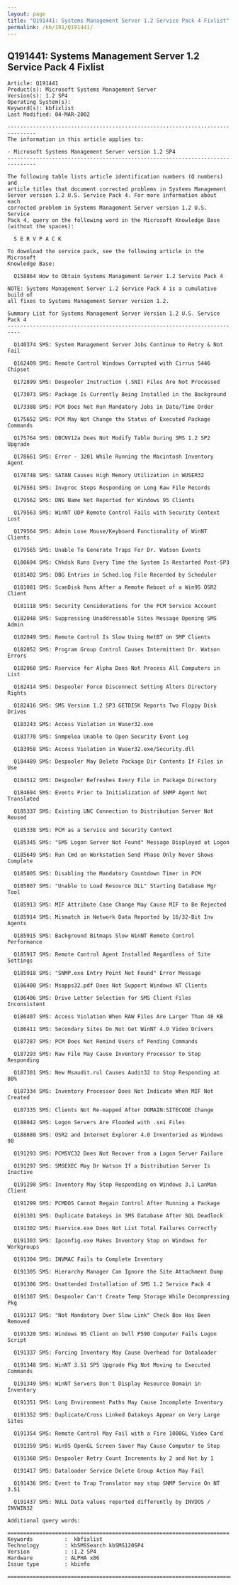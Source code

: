 ```yaml
---
layout: page
title: "Q191441: Systems Management Server 1.2 Service Pack 4 Fixlist"
permalink: /kb/191/Q191441/
---
```


## Q191441: Systems Management Server 1.2 Service Pack 4 Fixlist

	Article: Q191441
	Product(s): Microsoft Systems Management Server
	Version(s): 1.2 SP4
	Operating System(s): 
	Keyword(s): kbfixlist
	Last Modified: 04-MAR-2002
	
	-------------------------------------------------------------------------------
	The information in this article applies to:
	
	- Microsoft Systems Management Server version 1.2 SP4 
	-------------------------------------------------------------------------------
	
	The following table lists article identification numbers (Q numbers) and
	article titles that document corrected problems in Systems Management
	Server version 1.2 U.S. Service Pack 4. For more information about each
	corrected problem in Systems Management Server version 1.2 U.S. Service
	Pack 4, query on the following word in the Microsoft Knowledge Base
	(without the spaces):
	
	  S E R V P A C K
	
	To download the service pack, see the following article in the Microsoft
	Knowledge Base:
	
	  Q158864 How to Obtain Systems Management Server 1.2 Service Pack 4
	
	NOTE: Systems Management Server 1.2 Service Pack 4 is a cumulative build of
	all fixes to Systems Management Server version 1.2.
	
	Summary List for Systems Management Server Version 1.2 U.S. Service Pack 4
	--------------------------------------------------------------------------
	
	  Q140374 SMS: System Management Server Jobs Continue to Retry & Not Fail
	
	  Q162409 SMS: Remote Control Windows Corrupted with Cirrus 5446 Chipset
	
	  Q172899 SMS: Despooler Instruction (.SNI) Files Are Not Processed
	
	  Q173073 SMS: Package Is Currently Being Installed in the Background
	
	  Q173388 SMS: PCM Does Not Run Mandatory Jobs in Date/Time Order
	
	  Q175652 SMS: PCM May Not Change the Status of Executed Package Commands
	
	  Q175764 SMS: DBCNV12a Does Not Modify Table During SMS 1.2 SP2 Upgrade
	
	  Q178661 SMS: Error - 3201 While Running the Macintosh Inventory Agent
	
	  Q178748 SMS: SATAN Causes High Memory Utilization in WUSER32
	
	  Q179561 SMS: Invproc Stops Responding on Long Raw File Records
	
	  Q179562 SMS: DNS Name Not Reported for Windows 95 Clients
	
	  Q179563 SMS: WinNT UDP Remote Control Fails with Security Context Lost
	
	  Q179564 SMS: Admin Lose Mouse/Keyboard Functionality of WinNT Clients
	
	  Q179565 SMS: Unable To Generate Traps For Dr. Watson Events
	
	  Q180694 SMS: Chkdsk Runs Every Time the System Is Restarted Post-SP3
	
	  Q181402 SMS: DBG Entries in Sched.log File Recorded by Scheduler
	
	  Q181081 SMS: ScanDisk Runs After a Remote Reboot of a Win95 OSR2 Client
	
	  Q181118 SMS: Security Considerations for the PCM Service Account
	
	  Q182048 SMS: Suppressing Unaddressable Sites Message Opening SMS Admin
	
	  Q182049 SMS: Remote Control Is Slow Using NetBT on SMP Clients
	
	  Q182052 SMS: Program Group Control Causes Intermittent Dr. Watson Errors
	
	  Q182060 SMS: Rservice for Alpha Does Not Process All Computers in List
	
	  Q182414 SMS: Despooler Force Disconnect Setting Alters Directory Rights
	
	  Q182416 SMS: SMS Version 1.2 SP3 GETDISK Reports Two Floppy Disk Drives
	
	  Q183243 SMS: Access Violation in Wuser32.exe
	
	  Q183770 SMS: Snmpelea Unable to Open Security Event Log
	
	  Q183958 SMS: Access Violation in Wuser32.exe/Security.dll
	
	  Q184489 SMS: Despooler May Delete Package Dir Contents If Files in Use
	
	  Q184512 SMS: Despooler Refreshes Every File in Package Directory
	
	  Q184694 SMS: Events Prior to Initialization of SNMP Agent Not Translated
	
	  Q185337 SMS: Existing UNC Connection to Distribution Server Not Reused
	
	  Q185338 SMS: PCM as a Service and Security Context
	
	  Q185345 SMS: "SMS Logon Server Not Found" Message Displayed at Logon
	
	  Q185649 SMS: Run Cmd on Workstation Send Phase Only Never Shows Complete
	
	  Q185805 SMS: Disabling the Mandatory Countdown Timer in PCM
	
	  Q185807 SMS: "Unable to Load Resource DLL" Starting Database Mgr Tool
	
	  Q185913 SMS: MIF Attribute Case Change May Cause MIF to Be Rejected
	
	  Q185914 SMS: Mismatch in Network Data Reported by 16/32-Bit Inv Agents
	
	  Q185915 SMS: Background Bitmaps Slow WinNT Remote Control Performance
	
	  Q185917 SMS: Remote Control Agent Installed Regardless of Site Settings
	
	  Q185918 SMS: "SNMP.exe Entry Point Not Found" Error Message
	
	  Q186400 SMS: Msapps32.pdf Does Not Support Windows NT Clients
	
	  Q186406 SMS: Drive Letter Selection for SMS Client Files Inconsistent
	
	  Q186407 SMS: Access Violation When RAW Files Are Larger Than 48 KB
	
	  Q186411 SMS: Secondary Sites Do Not Get WinNT 4.0 Video Drivers
	
	  Q187287 SMS: PCM Does Not Remind Users of Pending Commands
	
	  Q187293 SMS: Raw File May Cause Inventory Processor to Stop Responding
	
	  Q187301 SMS: New Msaudit.rul Causes Audit32 to Stop Responding at 80%
	
	  Q187334 SMS: Inventory Processor Does Not Indicate When MIF Not Created
	
	  Q187335 SMS: Clients Not Re-mapped After DOMAIN:SITECODE Change
	
	  Q188042 SMS: Logon Servers Are Flooded with .sni Files
	
	  Q188880 SMS: OSR2 and Internet Explorer 4.0 Inventoried as Windows 98
	
	  Q191293 SMS: PCMSVC32 Does Not Recover from a Logon Server Failure
	
	  Q191297 SMS: SMSEXEC May Dr Watson If a Distribution Server Is Inactive
	
	  Q191298 SMS: Inventory May Stop Responding on Windows 3.1 LanMan Client
	
	  Q191299 SMS: PCMDOS Cannot Regain Control After Running a Package
	
	  Q191301 SMS: Duplicate Datakeys in SMS Database After SQL Deadlock
	
	  Q191302 SMS: Rservice.exe Does Not List Total Failures Correctly
	
	  Q191303 SMS: Ipconfig.exe Makes Inventory Stop on Windows for Workgroups
	
	  Q191304 SMS: INVMAC Fails to Complete Inventory
	
	  Q191305 SMS: Hierarchy Manager Can Ignore the Site Attachment Dump
	
	  Q191306 SMS: Unattended Installation of SMS 1.2 Service Pack 4
	
	  Q191307 SMS: Despooler Can't Create Temp Storage While Decompressing Pkg
	
	  Q191317 SMS: "Not Mandatory Over Slow Link" Check Box Has Been Removed
	
	  Q191320 SMS: Windows 95 Client on Dell P590 Computer Fails Logon Script
	
	  Q191337 SMS: Forcing Inventory May Cause Overhead for Dataloader
	
	  Q191348 SMS: WinNT 3.51 SP5 Upgrade Pkg Not Moving to Executed Commands
	
	  Q191349 SMS: WinNT Servers Don't Display Resource Domain in Inventory
	
	  Q191351 SMS: Long Environment Paths May Cause Incomplete Inventory
	
	  Q191352 SMS: Duplicate/Cross Linked Datakeys Appear on Very Large Sites
	
	  Q191354 SMS: Remote Control May Fail with a Fire 1000GL Video Card
	
	  Q191359 SMS: Win95 OpenGL Screen Saver May Cause Computer to Stop
	
	  Q191360 SMS: Despooler Retry Count Increments by 2 and Not by 1
	
	  Q191417 SMS: Dataloader Service Delete Group Action May Fail
	
	  Q191436 SMS: Event to Trap Translator may stop SNMP Service On NT 3.51
	
	  Q191437 SMS: NULL Data values reported differently by INVDOS / INVWIN32
	
	Additional query words:
	
	======================================================================
	Keywords          :  kbfixlist
	Technology        : kbSMSSearch kbSMS120SP4
	Version           : :1.2 SP4
	Hardware          : ALPHA x86
	Issue type        : kbinfo
	
	=============================================================================
	
